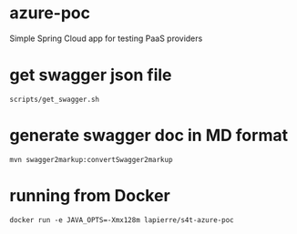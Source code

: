 # azure-poc
Simple Spring Cloud app for testing PaaS providers

# get swagger json file

````shell
scripts/get_swagger.sh
````

# generate swagger doc in MD format

````shell
mvn swagger2markup:convertSwagger2markup
````

# running from Docker

```shell
docker run -e JAVA_OPTS=-Xmx128m lapierre/s4t-azure-poc
```
